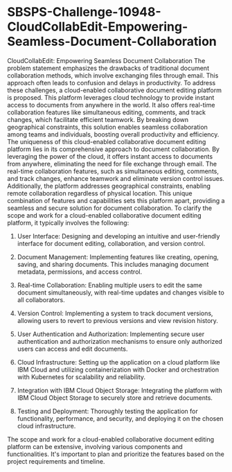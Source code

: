 # SBSPS-Challenge-10948-CloudCollabEdit-Empowering-Seamless-Document-Collaboration
CloudCollabEdit: Empowering Seamless Document Collaboration
The problem statement emphasizes the drawbacks of traditional document collaboration methods, which involve exchanging files through email. 
This approach often leads to confusion and delays in productivity. To address these challenges, a cloud-enabled collaborative document editing platform is proposed. 
This platform leverages cloud technology to provide instant access to documents from anywhere in the world.
It also offers real-time collaboration features like simultaneous editing, comments, and track changes, which facilitate efficient teamwork. 
By breaking down geographical constraints, this solution enables seamless collaboration among teams and individuals, boosting overall productivity and efficiency.
The uniqueness of this cloud-enabled collaborative document editing platform lies in its comprehensive approach to document collaboration. By leveraging the power of the cloud, it offers instant access to
documents from anywhere, eliminating the need for file exchange through email. 
The real-time collaboration features, such as simultaneous editing, comments, and track changes, enhance teamwork and eliminate version control issues. 
Additionally, the platform addresses geographical constraints, enabling remote collaboration regardless of physical location.
This unique combination of features and capabilities sets this platform apart, providing a seamless and secure solution for document collaboration.
To clarify the scope and work for a cloud-enabled collaborative document editing platform, it typically involves the following:

1. User Interface: Designing and developing an intuitive and user-friendly interface for document editing, collaboration, and version control.

2. Document Management: Implementing features like creating, opening, saving, and sharing documents. This includes managing document metadata, permissions, and access control.

3. Real-time Collaboration: Enabling multiple users to edit the same document simultaneously, with real-time updates and changes visible to all collaborators.

4. Version Control: Implementing a system to track document versions, allowing users to revert to previous versions and view revision history.

5. User Authentication and Authorization: Implementing secure user authentication and authorization mechanisms to ensure only authorized users can access and edit documents.

6. Cloud Infrastructure: Setting up the application on a cloud platform like IBM Cloud and utilizing containerization with Docker and orchestration with Kubernetes for scalability and reliability.

7. Integration with IBM Cloud Object Storage: Integrating the platform with IBM Cloud Object Storage to securely store and retrieve documents.

8. Testing and Deployment: Thoroughly testing the application for functionality, performance, and security, and deploying it on the chosen cloud infrastructure.

The scope and work for a cloud-enabled collaborative document editing platform can be extensive, involving various components and functionalities. 
It's important to plan and prioritize the features based on the project requirements and timeline.
